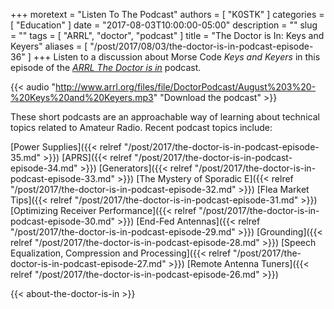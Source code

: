 +++
moretext = "Listen To The Podcast"
authors = [ "K0STK" ]
categories = [ "Education" ]
date = "2017-08-03T10:00:00-05:00"
description = ""
slug = ""
tags = [ "ARRL", "doctor", "podcast" ]
title = "The Doctor is In: Keys and Keyers"
aliases = [ "/post/2017/08/03/the-doctor-is-in-podcast-episode-36" ]
+++
Listen to a discussion about Morse Code
*Keys and Keyers*
in this episode of the
[*ARRL The Doctor is in*](http://www.arrl.org/doctor/) podcast.

<!--more-->

{{< audio "http://www.arrl.org/files/file/DoctorPodcast/August%203%20-%20Keys%20and%20Keyers.mp3" "Download the podcast" >}}

These short podcasts are an approachable way of learning about technical
topics related to Amateur Radio. Recent podcast topics include:

[Power Supplies]({{< relref "/post/2017/the-doctor-is-in-podcast-episode-35.md" >}})
[APRS]({{< relref "/post/2017/the-doctor-is-in-podcast-episode-34.md" >}})
[Generators]({{< relref "/post/2017/the-doctor-is-in-podcast-episode-33.md" >}})
[The Mystery of Sporadic E]({{< relref "/post/2017/the-doctor-is-in-podcast-episode-32.md" >}})
[Flea Market Tips]({{< relref "/post/2017/the-doctor-is-in-podcast-episode-31.md" >}})
[Optimizing Receiver Performance]({{< relref "/post/2017/the-doctor-is-in-podcast-episode-30.md" >}})
[End-Fed Antennas]({{< relref "/post/2017/the-doctor-is-in-podcast-episode-29.md" >}})
[Grounding]({{< relref "/post/2017/the-doctor-is-in-podcast-episode-28.md" >}})
[Speech Equalization, Compression and Processing]({{< relref "/post/2017/the-doctor-is-in-podcast-episode-27.md" >}})
[Remote Antenna Tuners]({{< relref "/post/2017/the-doctor-is-in-podcast-episode-26.md" >}})

{{< about-the-doctor-is-in >}}
